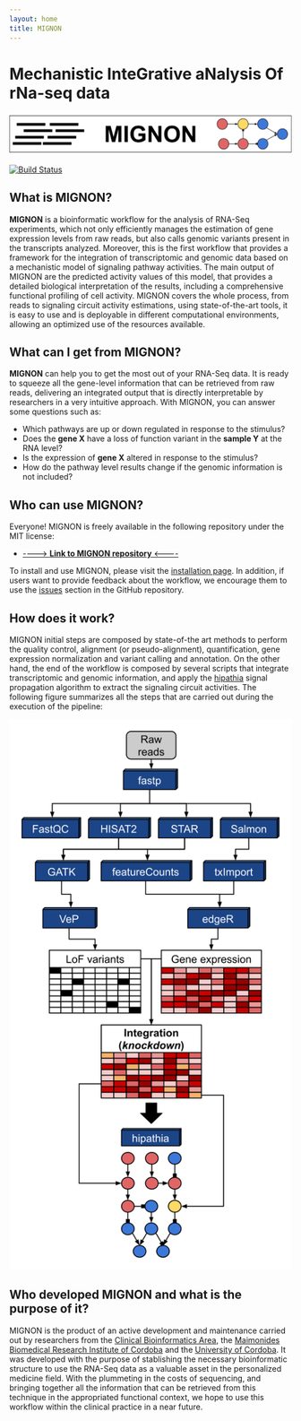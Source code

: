 ```yaml
---
layout: home
title: MIGNON
---
```


# **M**echanistic **I**nte**G**rative a**N**alysis **O**f r**N**a-seq data

[![MIGNON](img/MIGNON_logo_horizontal.svg)](https://github.com/babelomics/MIGNON/)

[![Build Status](https://travis-ci.com/babelomics/MIGNON.svg?branch=master)](https://travis-ci.com/babelomics/MIGNON)

## What is MIGNON?

**MIGNON** is a bioinformatic workflow for the analysis of RNA-Seq experiments, which not only efficiently manages the estimation of gene expression levels from raw reads, but also calls genomic variants present in the transcripts analyzed. Moreover, this is the first workflow that provides a framework for the integration of transcriptomic and genomic data based on a mechanistic model of signaling pathway activities. The main output of MIGNON are the predicted activity values of this model, that provides a detailed biological interpretation of the results, including a comprehensive functional profiling of cell activity. MIGNON covers the whole process, from reads to signaling circuit activity estimations, using state-of-the-art tools, it is easy to use and is deployable in different computational environments, allowing an optimized use of the resources available. 

## What can I get from MIGNON?

**MIGNON** can help you to get the most out of your RNA-Seq data. It is ready to squeeze all the gene-level information that can be retrieved from raw reads, delivering an integrated output that is directly interpretable by researchers in a very intuitive approach. With MIGNON, you can answer some questions such as:

* Which pathways are up or down regulated in response to the stimulus?
* Does the **gene X** have a loss of function variant in the **sample Y** at the RNA level?
* Is the expression of **gene X** altered in response to the stimulus?
* How do the pathway level results change if the genomic information is not included?

## Who can use MIGNON?

Everyone! MIGNON is freely available in the following repository under the MIT license:

* [----> **Link to MIGNON repository** <----](https://github.com/babelomics/MIGNON/)

To install and use MIGNON, please visit the [installation page](1_installation.md). In addition, if users want to provide feedback about the workflow, we encourage them to use the [issues](https://github.com/babelomics/MIGNON/issues) section in the GitHub repository.


## How does it work?

MIGNON initial steps are composed by state-of-the art methods to perform the quality control, alignment (or pseudo-alignment), quantification, gene expression normalization and variant calling and annotation. On the other hand, the end of the workflow is composed by several scripts that integrate transcriptomic and genomic information, and apply the [hipathia](http://hipathia.babelomics.org/) signal propagation algorithm to extract the signaling circuit activities. The following figure summarizes all the steps that are carried out during the execution of the pipeline:

![MIGNON](img/MIGNON_workflow.svg)

## Who developed MIGNON and what is the purpose of it?

MIGNON is the product of an active development and maintenance carried out by researchers from the [Clinical Bioinformatics Area](http://www.clinbioinfosspa.es/), the [Maimonides Biomedical Research Institute of Cordoba](https://www.imibic.org/) and the [University of Cordoba](http://www.uco.es/). It was developed with the purpose of stablishing the necessary bioinformatic structure to use the RNA-Seq data as a valuable asset in the personalized medicine field. With the plummeting in the costs of sequencing, and bringing together all the information that can be retrieved from this technique in the appropriated functional context, we hope to use this workflow within the clinical practice in a near future.